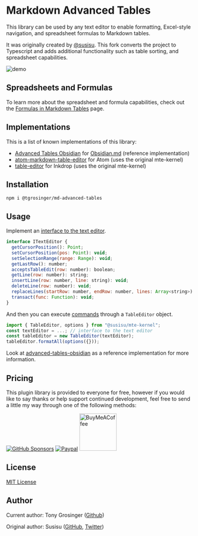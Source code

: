 # Markdown Advanced Tables

This library can be used by any text editor to enable formatting,
Excel-style navigation, and spreadsheet formulas to Markdown tables.

It was originally created by [@susisu](https://github.com/susisu).
This fork converts the project to Typescript and adds additional
functionality such as table sorting, and spreadsheet capabilities.

![demo](https://raw.githubusercontent.com/tgrosinger/advanced-tables-obsidian/main/resources/screenshots/basic-functionality.gif)

## Spreadsheets and Formulas

To learn more about the spreadsheet and formula capabilities, check out the
[Formulas in Markdown
Tables](https://github.com/tgrosinger/md-advanced-tables/blob/main/docs/formulas.md)
page.

## Implementations

This is a list of known implementations of this library:

- [Advanced Tables Obsidian](https://github.com/tgrosinger/advanced-tables-obsidian/) for [Obsidian.md](https://obsidian.md) (reference implementation)
- [atom-markdown-table-editor](https://github.com/susisu/atom-markdown-table-editor) for Atom (uses the original mte-kernel)
- [table-editor](https://my.inkdrop.app/plugins/table-editor) for Inkdrop (uses the original mte-kernel)

## Installation

```
npm i @tgrosinger/md-advanced-tables
```

## Usage

Implement an [interface to the text
editor](https://github.com/tgrosinger/md-advanced-tables/blob/main/src/text-editor.ts).

``` javascript
interface ITextEditor {
  getCursorPosition(): Point;
  setCursorPosition(pos: Point): void;
  setSelectionRange(range: Range): void;
  getLastRow(): number;
  acceptsTableEdit(row: number): boolean;
  getLine(row: number): string;
  insertLine(row: number, line: string): void;
  deleteLine(row: number): void;
  replaceLines(startRow: number, endRow: number, lines: Array<string>): void;
  transact(func: Function): void;
}
```

And then you can execute
[commands](https://github.com/tgrosinger/md-advanced-tables/blob/main/src/table-editor.ts)
through a `TableEditor` object.

``` javascript
import { TableEditor, options } from "@susisu/mte-kernel";
const textEditor = ...; // interface to the text editor
const tableEditor = new TableEditor(textEditor);
tableEditor.formatAll(options({}));
```

Look at [advanced-tables-obsidian](https://github.com/tgrosinger/advanced-tables-obsidian) as a reference implementation for more information.

## Pricing

This plugin library is provided to everyone for free, however if you would like to say thanks or help support continued development, feel free to send a little my way through one of the following methods:

[![GitHub Sponsors](https://img.shields.io/github/sponsors/tgrosinger?style=social)](https://github.com/sponsors/tgrosinger)
[![Paypal](https://img.shields.io/badge/paypal-tgrosinger-yellow?style=social&logo=paypal)](https://paypal.me/tgrosinger)
[<img src="https://cdn.buymeacoffee.com/buttons/v2/default-yellow.png" alt="BuyMeACoffee" width="100">](https://www.buymeacoffee.com/tgrosinger)

## License

[MIT License](http://opensource.org/licenses/mit-license.php)

## Author

Current author: Tony Grosinger ([Github](https://github.com/tgrosinger))

Original author: Susisu ([GitHub](https://github.com/susisu), [Twitter](https://twitter.com/susisu2413))
